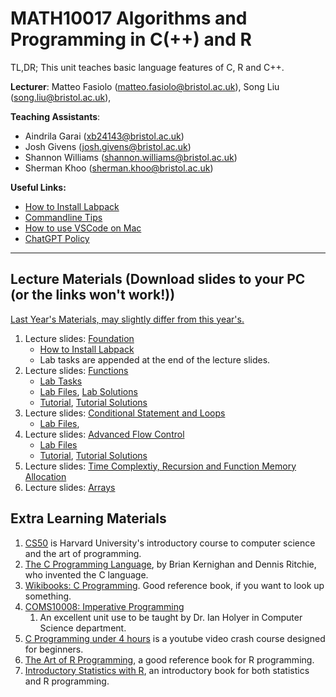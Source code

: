 # MATH10017 Algorithms and Programming in C(++) and R

TL,DR; This unit teaches basic language features of C, R and C++. 

**Lecturer**: Matteo Fasiolo (matteo.fasiolo@bristol.ac.uk), Song Liu (song.liu@bristol.ac.uk),

**Teaching Assistants**: 
   - Aindrila Garai (xb24143@bristol.ac.uk)
   - Josh Givens (josh.givens@bristol.ac.uk)
   - Shannon Williams (shannon.williams@bristol.ac.uk)
   - Sherman Khoo (sherman.khoo@bristol.ac.uk)

**Useful Links:**
   - [How to Install Labpack](labpack-howto/labpack-howto.md)
   - [Commandline Tips](commandline_tips/tips.md)
   - [How to use VSCode on Mac](VS-code-for-mac.md)
   - [ChatGPT Policy](misc/llm.md)
-----------
## Lecture Materials (Download slides to your PC (or the links won't work!))
[Last Year's Materials, may slightly differ from this year's.](https://github.com/anewgithubname/MATH10017-2023)
1. Lecture slides: [Foundation](lecs/lec0.pdf)
   - [How to Install Labpack](labpack-howto/labpack-howto.md)
   - Lab tasks are appended at the end of the lecture slides. 
2. Lecture slides: [Functions](lecs/lec1.pdf)
   - [Lab Tasks](labs/lab1_functions.pptx)
   - [Lab Files](labs/lab1.zip), [Lab Solutions](sols/lab1_sol.zip)
   - [Tutorial](tutorials/Tutorial%201.pptx), [Tutorial Solutions](sols/tutorial_week1_solution.c)
3. Lecture slides: [Conditional Statement and Loops](lecs/lec2.pdf)
   - [Lab Files](labs/lab2.zip),
4. Lecture slides: [Advanced Flow Control](lecs/lec3.pdf)
   - [Lab Files](labs/lab3.zip)
   - [Tutorial](tutorials/tutorial_controlflow.pdf), [Tutorial Solutions](sols/tutorial_controlflow_solutions/)
5. Lecture slides: [Time Complextiy, Recursion and Function Memory Allocation](lecs/lec4.pdf)
6. Lecture slides: [Arrays](lecs/lec5.pdf)
   

## Extra Learning Materials

1. [CS50](https://www.youtube.com/c/cs50) is Harvard University's introductory course to computer science and the art of programming. 
2. [The C Programming Language](https://www.amazon.co.uk/C-Programming-Language-2nd/dp/0131103628), by Brian Kernighan and Dennis Ritchie, who invented the C language. 
3. [Wikibooks: C Programming](https://en.wikibooks.org/wiki/C_Programming). Good reference book, if you want to look up something. 
4. [COMS10008: Imperative Programming](http://people.cs.bris.ac.uk/~ian//COMS10008/)
   1. An excellent unit use to be taught by Dr. Ian Holyer in Computer Science department. 
5. [C Programming under 4 hours](https://www.youtube.com/watch?v=KJgsSFOSQv0&t=7521s) is a youtube video crash course designed for beginners. 
6. [The Art of R Programming](https://www.oreilly.com/library/view/the-art-of/9781593273842/), a good reference book for R programming. 
7. [Introductory Statistics with R](https://link.springer.com/book/10.1007/978-0-387-79054-1), an introductory book for both statistics and R programming. 
